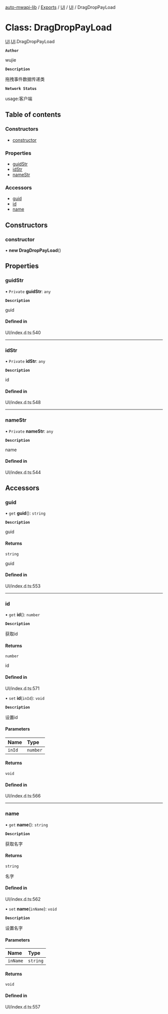 [auto-mwapi-lib](../README.md) / [Exports](../modules.md) / [UI](../modules/UI.md) / [UI](../modules/UI.UI.md) / DragDropPayLoad

# Class: DragDropPayLoad

[UI](../modules/UI.md).[UI](../modules/UI.UI.md).DragDropPayLoad

**`Author`**

wujie

**`Description`**

拖拽事件数据传递类

**`Network Status`**

usage:客户端

## Table of contents

### Constructors

- [constructor](UI.UI.DragDropPayLoad.md#constructor)

### Properties

- [guidStr](UI.UI.DragDropPayLoad.md#guidstr)
- [idStr](UI.UI.DragDropPayLoad.md#idstr)
- [nameStr](UI.UI.DragDropPayLoad.md#namestr)

### Accessors

- [guid](UI.UI.DragDropPayLoad.md#guid)
- [id](UI.UI.DragDropPayLoad.md#id)
- [name](UI.UI.DragDropPayLoad.md#name)

## Constructors

### constructor

• **new DragDropPayLoad**()

## Properties

### guidStr

• `Private` **guidStr**: `any`

**`Description`**

guid

#### Defined in

UI/index.d.ts:540

___

### idStr

• `Private` **idStr**: `any`

**`Description`**

id

#### Defined in

UI/index.d.ts:548

___

### nameStr

• `Private` **nameStr**: `any`

**`Description`**

name

#### Defined in

UI/index.d.ts:544

## Accessors

### guid

• `get` **guid**(): `string`

**`Description`**

guid

#### Returns

`string`

guid

#### Defined in

UI/index.d.ts:553

___

### id

• `get` **id**(): `number`

**`Description`**

获取id

#### Returns

`number`

id

#### Defined in

UI/index.d.ts:571

• `set` **id**(`inId`): `void`

**`Description`**

设置id

#### Parameters

| Name | Type |
| :------ | :------ |
| `inId` | `number` |

#### Returns

`void`

#### Defined in

UI/index.d.ts:566

___

### name

• `get` **name**(): `string`

**`Description`**

获取名字

#### Returns

`string`

名字

#### Defined in

UI/index.d.ts:562

• `set` **name**(`inName`): `void`

**`Description`**

设置名字

#### Parameters

| Name | Type |
| :------ | :------ |
| `inName` | `string` |

#### Returns

`void`

#### Defined in

UI/index.d.ts:557
